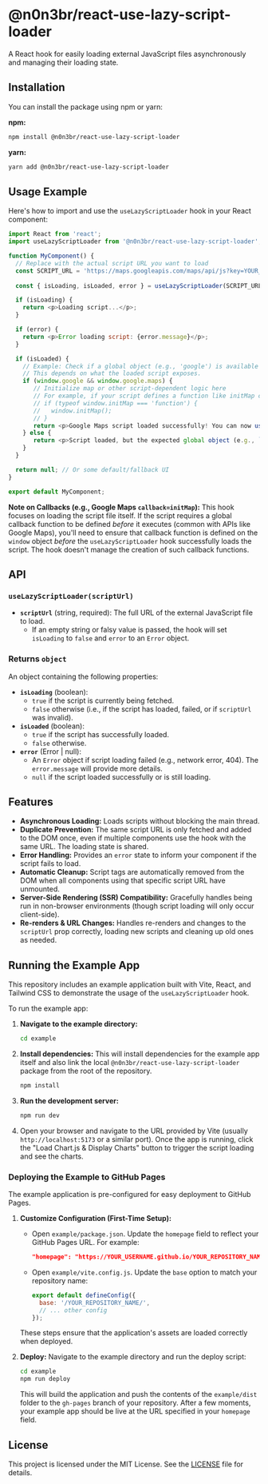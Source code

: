 # @n0n3br/react-use-lazy-script-loader

A React hook for easily loading external JavaScript files asynchronously and managing their loading state.

## Installation

You can install the package using npm or yarn:

**npm:**
```bash
npm install @n0n3br/react-use-lazy-script-loader
```

**yarn:**
```bash
yarn add @n0n3br/react-use-lazy-script-loader
```

## Usage Example

Here's how to import and use the `useLazyScriptLoader` hook in your React component:

```javascript
import React from 'react';
import useLazyScriptLoader from '@n0n3br/react-use-lazy-script-loader';

function MyComponent() {
  // Replace with the actual script URL you want to load
  const SCRIPT_URL = 'https://maps.googleapis.com/maps/api/js?key=YOUR_API_KEY&callback=initMap';
  
  const { isLoading, isLoaded, error } = useLazyScriptLoader(SCRIPT_URL);

  if (isLoading) {
    return <p>Loading script...</p>;
  }

  if (error) {
    return <p>Error loading script: {error.message}</p>;
  }

  if (isLoaded) {
    // Example: Check if a global object (e.g., 'google') is available
    // This depends on what the loaded script exposes.
    if (window.google && window.google.maps) {
       // Initialize map or other script-dependent logic here
       // For example, if your script defines a function like initMap on window:
       // if (typeof window.initMap === 'function') {
       //   window.initMap();
       // }
       return <p>Google Maps script loaded successfully! You can now use `window.google.maps`.</p>;
    } else {
       return <p>Script loaded, but the expected global object (e.g., `window.google`) was not found. Please check the script URL and its behavior.</p>;
    }
  }

  return null; // Or some default/fallback UI
}

export default MyComponent;
```

**Note on Callbacks (e.g., Google Maps `callback=initMap`):**
This hook focuses on loading the script file itself. If the script requires a global callback function to be defined *before* it executes (common with APIs like Google Maps), you'll need to ensure that callback function is defined on the `window` object *before* the `useLazyScriptLoader` hook successfully loads the script. The hook doesn't manage the creation of such callback functions.

## API

### `useLazyScriptLoader(scriptUrl)`

-   **`scriptUrl`** (string, required): The full URL of the external JavaScript file to load.
    -   If an empty string or falsy value is passed, the hook will set `isLoading` to `false` and `error` to an `Error` object.

### Returns `object`

An object containing the following properties:

-   **`isLoading`** (boolean):
    -   `true` if the script is currently being fetched.
    -   `false` otherwise (i.e., if the script has loaded, failed, or if `scriptUrl` was invalid).
-   **`isLoaded`** (boolean):
    -   `true` if the script has successfully loaded.
    -   `false` otherwise.
-   **`error`** (Error | null):
    -   An `Error` object if script loading failed (e.g., network error, 404). The `error.message` will provide more details.
    -   `null` if the script loaded successfully or is still loading.

## Features

-   **Asynchronous Loading:** Loads scripts without blocking the main thread.
-   **Duplicate Prevention:** The same script URL is only fetched and added to the DOM once, even if multiple components use the hook with the same URL. The loading state is shared.
-   **Error Handling:** Provides an `error` state to inform your component if the script fails to load.
-   **Automatic Cleanup:** Script tags are automatically removed from the DOM when all components using that specific script URL have unmounted.
-   **Server-Side Rendering (SSR) Compatibility:** Gracefully handles being run in non-browser environments (though script loading will only occur client-side).
-   **Re-renders & URL Changes:** Handles re-renders and changes to the `scriptUrl` prop correctly, loading new scripts and cleaning up old ones as needed.

## Running the Example App

This repository includes an example application built with Vite, React, and Tailwind CSS to demonstrate the usage of the `useLazyScriptLoader` hook.

To run the example app:

1.  **Navigate to the example directory:**
    ```bash
    cd example
    ```

2.  **Install dependencies:**
    This will install dependencies for the example app itself and also link the local `@n0n3br/react-use-lazy-script-loader` package from the root of the repository.
    ```bash
    npm install
    ```

3.  **Run the development server:**
    ```bash
    npm run dev
    ```

4.  Open your browser and navigate to the URL provided by Vite (usually `http://localhost:5173` or a similar port).
    Once the app is running, click the "Load Chart.js & Display Charts" button to trigger the script loading and see the charts.

### Deploying the Example to GitHub Pages

The example application is pre-configured for easy deployment to GitHub Pages.

1.  **Customize Configuration (First-Time Setup):**
    *   Open `example/package.json`. Update the `homepage` field to reflect your GitHub Pages URL. For example:
        ```json
        "homepage": "https://YOUR_USERNAME.github.io/YOUR_REPOSITORY_NAME/"
        ```
    *   Open `example/vite.config.js`. Update the `base` option to match your repository name:
        ```javascript
        export default defineConfig({
          base: '/YOUR_REPOSITORY_NAME/', 
          // ... other config
        });
        ```
    These steps ensure that the application's assets are loaded correctly when deployed.

2.  **Deploy:**
    Navigate to the example directory and run the deploy script:
    ```bash
    cd example
    npm run deploy
    ```
    This will build the application and push the contents of the `example/dist` folder to the `gh-pages` branch of your repository. After a few moments, your example app should be live at the URL specified in your `homepage` field.

## License

This project is licensed under the MIT License. See the [LICENSE](./LICENSE) file for details.
```
